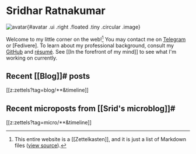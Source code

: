# Sridhar Ratnakumar

![avatar][avatar]{#avatar .ui .right .floated .tiny .circular .image}

Welcome to my little corner on the web![^z] You may contact me on [Telegram] or [Fedivere]. To learn about my professional background, consult my [GitHub](https://github.com/srid) and [résumé][resume]. See [[In the forefront of my mind]] to see what I'm working on currently.

[Telegram]: https://t.me/sridca
[Fediverse]: https://tribe.srid.ca/@srid

[^z]: This entire website is a [[Zettelkasten]], and it is just a list of Markdown files ([view source](https://github.com/srid/notes.srid.ca)).

[avatar]: https://srid.keybase.pub/me.jpeg
[resume]: https://srid.keybase.pub/resume.pdf

## Recent [[Blog]]# posts <a href="blog.xml" aria-label="Blog Atom feed"><i class="rss icon"></i></a>

[[z:zettels?tag=blog/**&timeline]]

## Recent microposts from [[Srid's microblog]]# <a href="microblog.xml" aria-label="Microblog Atom feed"><i class="rss icon"></i></a>

[[z:zettels?tag=micro/**&timeline]]
